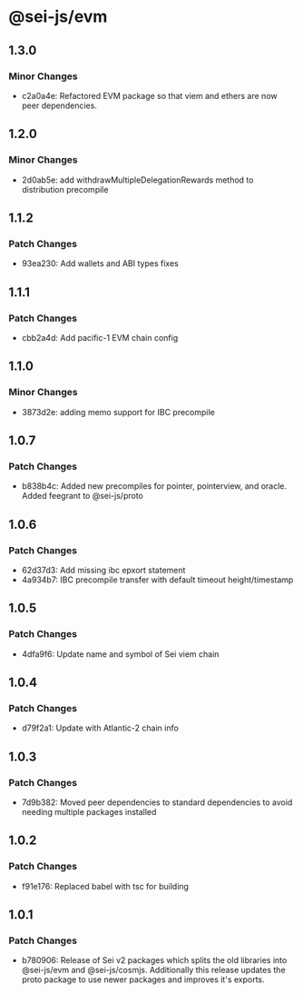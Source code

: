 # @sei-js/evm

## 1.3.0

### Minor Changes

- c2a0a4e: Refactored EVM package so that viem and ethers are now peer dependencies.

## 1.2.0

### Minor Changes

- 2d0ab5e: add withdrawMultipleDelegationRewards method to distribution precompile

## 1.1.2

### Patch Changes

- 93ea230: Add wallets and ABI types fixes

## 1.1.1

### Patch Changes

- cbb2a4d: Add pacific-1 EVM chain config

## 1.1.0

### Minor Changes

- 3873d2e: adding memo support for IBC precompile

## 1.0.7

### Patch Changes

- b838b4c: Added new precompiles for pointer, pointerview, and oracle. Added feegrant to @sei-js/proto

## 1.0.6

### Patch Changes

- 62d37d3: Add missing ibc epxort statement
- 4a934b7: IBC precompile transfer with default timeout height/timestamp

## 1.0.5

### Patch Changes

- 4dfa9f6: Update name and symbol of Sei viem chain

## 1.0.4

### Patch Changes

- d79f2a1: Update with Atlantic-2 chain info

## 1.0.3

### Patch Changes

- 7d9b382: Moved peer dependencies to standard dependencies to avoid needing multiple packages installed

## 1.0.2

### Patch Changes

- f91e176: Replaced babel with tsc for building

## 1.0.1

### Patch Changes

- b780906: Release of Sei v2 packages which splits the old libraries into @sei-js/evm and @sei-js/cosmjs. Additionally this release updates the proto package to use newer packages and improves it's exports.
